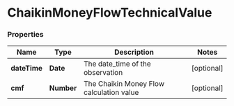 # ChaikinMoneyFlowTechnicalValue

### Properties
Name | Type | Description | Notes
------------ | ------------- | ------------- | -------------
**dateTime** | **Date** | The date_time of the observation | [optional] 
**cmf** | **Number** | The Chaikin Money Flow calculation value | [optional] 



